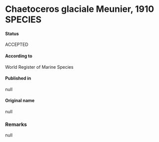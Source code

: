 Chaetoceros glaciale Meunier, 1910 SPECIES
=======

#### Status
ACCEPTED

#### According to
World Register of Marine Species

#### Published in
null

#### Original name
null

### Remarks
null